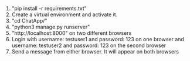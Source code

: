 1. "pip install -r requirements.txt"
2. Create a virtual environment and activate it.
3. "cd ChatApp/"
4. "python3 manage.py runserver"
5. "http://localhost:8000" on two different browsers
6. Login with username: testuser1 and password: 123 on one browser and username: testuser2 and password: 123 on the second browser
7. Send a message from either browser. It will appear on both browsers
